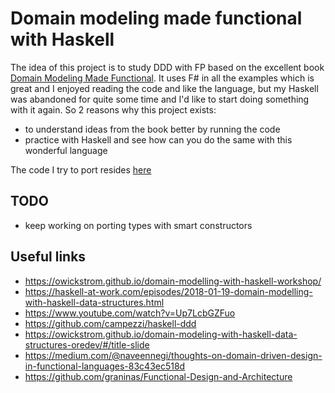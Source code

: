 # Domain modeling made functional with Haskell

The idea of this project is to study DDD with FP based on the excellent book
[Domain Modeling Made Functional](https://pragprog.com/book/swdddf/domain-modeling-made-functional).
It uses F# in all the examples which is great and I enjoyed reading the code and like the language,
but my Haskell was abandoned for quite some time and I'd like to start doing something with it again.
So 2 reasons why this project exists:
 - to understand ideas from the book better by running the code
 - practice with Haskell and see how can you do the same with this wonderful language


The code I try to port resides [here](https://github.com/swlaschin/DomainModelingMadeFunctional)



## TODO

* keep working on porting types with smart constructors

## Useful links

* https://owickstrom.github.io/domain-modelling-with-haskell-workshop/
* https://haskell-at-work.com/episodes/2018-01-19-domain-modelling-with-haskell-data-structures.html
* https://www.youtube.com/watch?v=Up7LcbGZFuo
* https://github.com/campezzi/haskell-ddd
* https://owickstrom.github.io/domain-modeling-with-haskell-data-structures-oredev/#/title-slide
* https://medium.com/@naveennegi/thoughts-on-domain-driven-design-in-functional-languages-83c43ec518d
* https://github.com/graninas/Functional-Design-and-Architecture